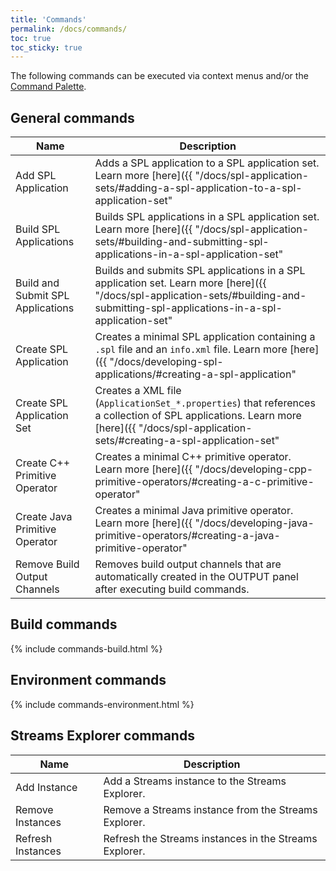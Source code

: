 ```yaml
---
title: 'Commands'
permalink: /docs/commands/
toc: true
toc_sticky: true
---
```


The following commands can be executed via context menus and/or the [Command Palette](https://code.visualstudio.com/docs/getstarted/userinterface#_command-palette).

## General commands

| Name                              | Description                                                                                                                                                                            |
| --------------------------------- | -------------------------------------------------------------------------------------------------------------------------------------------------------------------------------------- |
| Add SPL Application               | Adds a SPL application to a SPL application set. Learn more [here]({{ "/docs/spl-application-sets/#adding-a-spl-application-to-a-spl-application-set"                                  | relative_url }}). |
| Build SPL Applications            | Builds SPL applications in a SPL application set. Learn more [here]({{ "/docs/spl-application-sets/#building-and-submitting-spl-applications-in-a-spl-application-set"                 | relative_url }}). |
| Build and Submit SPL Applications | Builds and submits SPL applications in a SPL application set. Learn more [here]({{ "/docs/spl-application-sets/#building-and-submitting-spl-applications-in-a-spl-application-set"     | relative_url }}). |
| Create SPL Application            | Creates a minimal SPL application containing a `.spl` file and an `info.xml` file. Learn more [here]({{ "/docs/developing-spl-applications/#creating-a-spl-application"                | relative_url }}). |
| Create SPL Application Set        | Creates a XML file (`ApplicationSet_*.properties`) that references a collection of SPL applications. Learn more [here]({{ "/docs/spl-application-sets/#creating-a-spl-application-set" | relative_url }}). |
| Create C++ Primitive Operator     | Creates a minimal C++ primitive operator. Learn more [here]({{ "/docs/developing-cpp-primitive-operators/#creating-a-c-primitive-operator"                                             | relative_url }}). |
| Create Java Primitive Operator    | Creates a minimal Java primitive operator. Learn more [here]({{ "/docs/developing-java-primitive-operators/#creating-a-java-primitive-operator"                                        | relative_url }}). |
| Remove Build Output Channels      | Removes build output channels that are automatically created in the OUTPUT panel after executing build commands.                                                                       |

## Build commands

{% include commands-build.html %}

## Environment commands

{% include commands-environment.html %}

## Streams Explorer commands

| Name              | Description                                            |
| ----------------- | ------------------------------------------------------ |
| Add Instance      | Add a Streams instance to the Streams Explorer.        |
| Remove Instances  | Remove a Streams instance from the Streams Explorer.   |
| Refresh Instances | Refresh the Streams instances in the Streams Explorer. |
